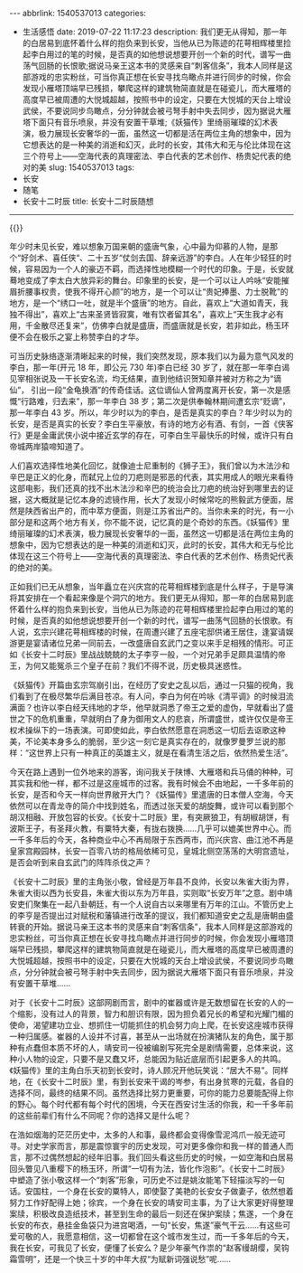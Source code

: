 ﻿﻿---
abbrlink: 1540537013
categories:
- 生活感悟
date: 2019-07-22 11:17:23
description: 我们更无从得知，那一年的白居易到底怀着什么样的抱负来到长安，当他从已为陈迹的花萼相辉楼里捡起李白用过的笔的时候，是否真的如他想说想要开创一个新的时代，谱写一曲荡气回肠的长恨歌;据说马亲王这本书的灵感来自“刺客信条”，我本人同样是这部游戏的忠实粉丝，可当你真正想在长安寻找鸟瞰点并进行同步的时候，你会发现小雁塔顶端早已残损，攀爬这样的建筑物简直就是在碰瓷儿，而大雁塔的高度早已被周遭的大悦城超越，按照书中的设定，只要在大悦城的天台上增设武侯，不要说同步鸟瞰点，分分钟就会被弓弩手射中失去同步，因为据说大雁塔下面只有音乐喷泉，并没有安置干草堆;《妖猫传》里绮丽璀璨的幻术表演，极力展现长安奢华的一面，虽然这一切都是活在两位主角的想象中，因为它想表达的是一种美的消逝和幻灭，此时的长安，其伟大和无与伦比体现在这三个符号上——空海代表的真理密法、李白代表的艺术创作、杨贵妃代表的绝对的美
slug: 1540537013
tags:
- 长安
- 随笔
- 长安十二时辰
title: 长安十二时辰随想
---
{{<douban type="movie" id="26849758">}}

年少时未见长安，难以想象万国来朝的盛唐气象，心中最为仰慕的人物，是那个“好剑术、喜任侠“、二十五岁“仗剑去国、辞亲远游”的李白。人在年少轻狂的时候，容易因为一个人的豪迈不羁，而选择性地模糊一个时代的印象。于是，长安就蓦地变成了李太白大放异彩的舞台。印象里的长安，是一个可以让人吟咏“安能摧眉折腰事权贵，使我不得开心颜”的地方，是一个可以让“贵妃捧墨、力士脱靴”的地方，是一个“绣口一吐，就是半个盛唐”的地方。自此，喜欢上“大道如青天，我独不得出”，喜欢上“古来圣贤皆寂寞，唯有饮者留其名”，喜欢上“天生我才必有用，千金散尽还复来”，仿佛李白就是盛唐，而盛唐就是长安，若非如此，杨玉环便不会在极乐之宴上称赞李白的才华。

可当历史脉络逐渐清晰起来的时候，我们突然发现，原本我们以为最为意气风发的李白，那一年(开元 18 年，即公元 730 年)李白已经 30 岁了，就在那一年李白谒见宰相张说及一干长安名流，均无结果，直到他结识贺知章并被对方称之为“谪仙”， 引出一段“金龟换酒”的传奇佳话。这位谪仙人曾两度离开长安，第一次是感慨“行路难，归去来”，那一年李白 38 岁；第二次是供奉翰林期间遭玄宗“贬谪”，那一年李白 43 岁。所以，年少时以为的李白，是否是真实的李白？年少时以为的长安，是否是真实的长安？李白生平豪放，有诗的地方必有酒、有剑，一首《侠客行》更是金庸武侠小说中接近玄学的存在，可李白生平最快乐的时候，或许只有白帝城两岸猿啼知道了。

人们喜欢选择性地美化回忆，就像迪士尼重制的《狮子王》，我们曾以为木法沙和辛巴是正义的化身，而弑兄上位的刀疤则是邪恶的代表，其实用成人的眼光来看待这部电影，我们还真的找不出木法沙和辛巴的统治会比刀疤的统治好到哪里去的证据，这大概就是记忆本身的滤镜作用，长大了发现小时候常吃的熊毅武方便面，居然是陕西省出产的，而中萃方便面，则是江苏省出产的。当你未来的时光，有一小部分是和这两个地方有关，你不能不说，记忆真的是个奇妙的东西。《妖猫传》里绮丽璀璨的幻术表演，极力展现长安奢华的一面，虽然这一切都是活在两位主角的想象中，因为它想表达的是一种美的消逝和幻灭，此时的长安，其伟大和无与伦比体现在这三个符号上——空海代表的真理密法、李白代表的艺术创作、杨贵妃代表的绝对的美。

正如我们已无从想象，当年矗立在兴庆宫的花萼相辉楼到底是什么样子，于是导演将其安排在一个看起来像是个洞穴的地方。我们更无从得知，那一年的白居易到底怀着什么样的抱负来到长安，当他从已为陈迹的花萼相辉楼里捡起李白用过的笔的时候，是否真的如他想说想要开创一个新的时代，谱写一曲荡气回肠的长恨歌。有人说，玄宗兴建花萼相辉楼的时候，在周遭兴建了五座宅邸供诸王居住，逢宴请娱游更是宴请诸位兄弟一同前去，一改盛唐自玄武门之变以来手足相残的情形。可正如《长安十二时辰》里战战兢兢的太子李亨一般，一个对兄弟手足颇具温情的帝王，为何又能冤杀三个皇子在前？我们不得不说，历史极具迷惑性。

《妖猫传》开篇由玄宗驾崩引出，在经历了安史之乱以后，通过一只猫的视角，我们看到了在极尽繁华后满目苍凉。有人问，李白为何在吟咏《清平调》的时候泪流满面？也许以李白经天纬地的才华，他早就洞悉了帝王之爱的虚伪，早就看出了盛世之下的危机重重，早就明白了身为御用文人的悲哀，所谓盛世，或许仅仅是帝王权术操纵下的一场表演。可即使如此，李白依然愿意在洞悉这一切后去讴歌这种美，不论美本身多么的脆弱，至少这一刻它是真实存在的，就像罗曼罗兰说的那样：“这世界上只有一种真正的英雄主义，就是在看清生活之后，依然热爱生活”。

今天在路上遇到一位外地来的游客，询问我关于陕博、大雁塔和兵马俑的种种，可其实我和他一样，都不过是这座城市的过客。我有时候会不由地起，一千多年前的长安，是否和今天一样向世界敞开大门？《妖猫传》里遣唐的日本僧人空海，今天依然可以在青龙寺的简介中找到姓名，而透过张天爱的胡旋舞，或许可以看到那个胡汉相融、开放包容的长安。《长安十二时辰》里，有突厥狼卫，有胡椒胡饼，有波斯王子，有圣拜火教，有粟特大秦，有拢右拨换……几乎可以媲美世界中心。而一千多年后的今天，各种商业中心不再局限于东西两市，而兴庆宫、曲江池不再是皇家宫殿园林，长安一百零八坊的格局依稀可见，皇城北侧空荡荡的大明宫遗址，是否会听到来自玄武门的阵阵杀伐之声？

《长安十二时辰》里的主角张小敬，曾经是万年县不良帅，长安以朱雀大街为界，朱雀大街以西为长安县，朱雀大街以东为万年县，实则取“长安万年”之意。剧中靖安吏们聚集在一起八卦朝廷，有一个人说自古以来哪里有万年的江山。不管历史上的李亨是否提出过对赋税和藩镇进行改革的提议，我们都知道安史之乱是唐朝由盛转衰的开始。据说马亲王这本书的灵感来自“刺客信条”，我本人同样是这部游戏的忠实粉丝，可当你真正想在长安寻找鸟瞰点并进行同步的时候，你会发现小雁塔顶端早已残损，攀爬这样的建筑物简直就是在碰瓷儿，而大雁塔的高度早已被周遭的大悦城超越，按照书中的设定，只要在大悦城的天台上增设武侯，不要说同步鸟瞰点，分分钟就会被弓弩手射中失去同步，因为据说大雁塔下面只有音乐喷泉，并没有安置干草堆……

对于《长安十二时辰》这部网剧而言，剧中的崔器或许是无数想留在长安的人的一个缩影，没有过人的背景，智力和胆识有限，因为担负着兄长的希望和光耀门楣的使命，渴望建功立业、想抓住一切能抓住的机会努力向上爬，在长安这座城市获得一种归属感。崔器的人设并不讨喜，甚至从一出场就在扮演猪队友的角色，属于那种有点蠢但本质不坏的人，靖安司一役被编剧写死完全是剧情需要，总体来说，这种小人物的设定，只要不是又蠢又坏，总能因为贴近底层而引起更多人的共鸣。《妖猫传》里的主角白乐天初到长安时，诗人顾况开他玩笑说：“居大不易”。同样地，在《长安十二时辰》里，有到长安来干谒的岑参，有出身贫寒的元载，各自的选择不同，最终的结果不同。虽然选择比努力更重要，可你的能力总要能配得上你的野心。每个时代都有每个时代的困境，今天在西安讨生活的你我，和一千多年前的这些前辈们有什么不同呢？你的选择又是什么呢？

在浩如烟海的茫茫历史中，太多的人和事，最终都会变得像雪泥鸿爪一般无迹可寻。对史学家而言，那是震惊寰宇的历史发现，可对更多像你和我一样的普通人而言，那不过偶然想起的经年旧事。我们回头看这些历史的时候，一如空海和白居易回头瞥见八重樱下的杨玉环，所谓“一切有为法，皆化作泡影”。《长安十二时辰》中塑造了张小敬这样一个“刺客”形象，可历史不过是姚汝能笔下轻描淡写的一句话。安国柱，一个身在长安的粟特人，即使娶了美艳的长安女子做妻子，依然想着努力工作好配得上她；徐宾，一个身在长安的靖安司主事，为了让大家更好得整理案牍，积极改良造纸技术，甚至到生命的最后一刻还在保护案牍；焦遂，一个身在长安的布衣，悬挂金鱼袋只为进宫喝酒，一句“长安，焦遂”豪气干云……有这些可爱可敬的人，我愿意相信，这一切都曾在这个城市发生过，而一千多年后的今天，我在长安，可我见了长安，便懂了长安么？是少年豪气作祟的“赵客缦胡缨，吴钩霜雪明”，还是一个快三十岁的中年大叔“为赋新词强说愁”呢……